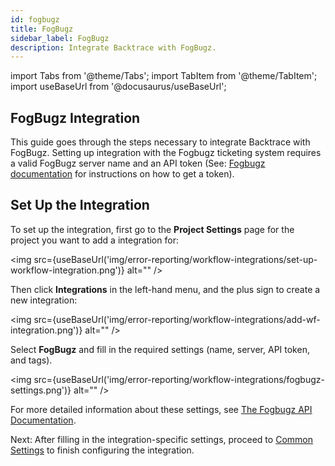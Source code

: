 ```yaml
---
id: fogbugz
title: FogBugz
sidebar_label: FogBugz
description: Integrate Backtrace with FogBugz.
---
```

import Tabs from '@theme/Tabs';
import TabItem from '@theme/TabItem';
import useBaseUrl from '@docusaurus/useBaseUrl';

## FogBugz Integration
This guide goes through the steps necessary to integrate Backtrace with FogBugz. Setting up integration with the Fogbugz ticketing system requires a valid FogBugz server name and an API token (See: [Fogbugz documentation](https://support.fogbugz.com/hc/en-us/articles/360011351813-Access-Tokens-and-Integration-Servers) for instructions on how to get a token).

## Set Up the Integration
To set up the integration, first go to the **Project Settings** page for the project you want to add a integration for:

<img src={useBaseUrl('img/error-reporting/workflow-integrations/set-up-workflow-integration.png')} alt="" />

Then click **Integrations** in the left-hand menu, and the plus sign to create a new integration:

<img src={useBaseUrl('img/error-reporting/workflow-integrations/add-wf-integration.png')} alt="" />

Select **FogBugz** and fill in the required settings (name, server, API token, and tags).

<img src={useBaseUrl('img/error-reporting/workflow-integrations/fogbugz-settings.png')} alt="" />

For more detailed information about these settings, see [The Fogbugz API Documentation](https://support.fogbugz.com/hc/en-us/articles/360011242374-FogBugz-API-Introduction).

Next: After filling in the integration-specific settings, proceed to [Common Settings](/error-reporting/workflow-integrations/common-settings) to finish configuring the integration.
